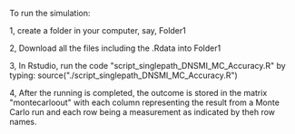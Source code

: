 To run the simulation:

1, create a folder in your computer, say, Folder1

2, Download all the files including the .Rdata into Folder1

3, In Rstudio, run the code "script_singlepath_DNSMI_MC_Accuracy.R" by typing: source("./script_singlepath_DNSMI_MC_Accuracy.R")

4, After the running is completed, the outcome is stored in the matrix "montecarloout" with each column representing the result from a Monte Carlo run and each row being a measurement as indicated by theh row names.
